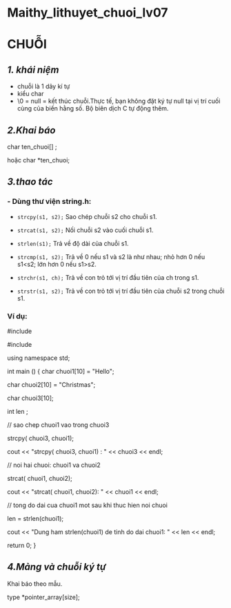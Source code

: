 # Maithy_lithuyet_chuoi_lv07
# **CHUỖI**
## *1. khái niệm*
- chuỗi là 1 dãy kí tự
- kiểu char
- \0 = null = kết thúc chuỗi.Thực tế, bạn không đặt ký tự null tại vị trí cuối cùng của biến hằng số. Bộ biên dịch C tự động thêm.

## *2.Khai báo*

char ten_chuoi[] ;

hoặc char *ten_chuoi;
## *3.thao tác*
### - Dùng thư viện string.h:
- `strcpy(s1, s2);`
Sao chép chuỗi s2 cho chuỗi s1.
- `strcat(s1, s2);`
Nối chuỗi s2 vào cuối chuỗi s1.
- `strlen(s1);`
Trả về độ dài của chuỗi s1.
- `strcmp(s1, s2);`
Trả về 0 nếu s1 và s2 là như nhau; nhỏ hơn 0 nếu s1<s2; lớn hơn 0 nếu s1>s2.

- `strchr(s1, ch);`
Trả về con trỏ tới vị trí đầu tiên của ch trong s1.
- `strstr(s1, s2);`
Trả về con trỏ tới vị trí đầu tiên của chuỗi s2 trong chuỗi s1.

### Ví dụ:

#include <iostream>

#include <cstring>

using namespace std;

int main ()
{
   char chuoi1[10] = "Hello";
   
   char chuoi2[10] = "Christmas";
   
   char chuoi3[10];
   
   int  len ;

   // sao chep chuoi1 vao trong chuoi3
   
   strcpy( chuoi3, chuoi1);
   
   cout << "strcpy( chuoi3, chuoi1) : " << chuoi3 << endl;

   
   // noi hai chuoi: chuoi1 va chuoi2
   
   strcat( chuoi1, chuoi2);
   
   cout << "strcat( chuoi1, chuoi2): " << chuoi1 << endl;

   
   // tong do dai cua chuoi1 mot sau khi thuc hien noi chuoi
   
   len = strlen(chuoi1);
   
   cout << "Dung ham strlen(chuoi1) de tinh do dai chuoi1: " << len << endl;

   return 0;
}

## *4.Mảng và chuỗi ký tự*
Khai báo theo mẫu.


type *pointer_array[size];

